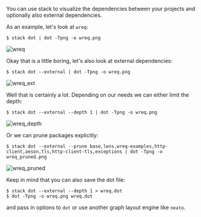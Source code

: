 You can use stack to visualize the dependencies between your projects and optionally also external dependencies.

As an example, let's look at `wreq`:

```
$ stack dot | dot -Tpng -o wreq.png
```
![wreq](https://cloud.githubusercontent.com/assets/591567/8478591/ae10a418-20d2-11e5-8945-55246dcfac62.png)

Okay that is a little boring, let's also look at external dependencies:
```
$ stack dot --external | dot -Tpng -o wreq.png
```
![wreq_ext](https://cloud.githubusercontent.com/assets/591567/8478621/d247247e-20d2-11e5-993d-79096e382abd.png)

Well that is certainly a lot.  Depending on our needs we can either limit the depth:

```
$ stack dot --external --depth 1 | dot -Tpng -o wreq.png
```
![wreq_depth](https://cloud.githubusercontent.com/assets/591567/8478713/6d258a3a-20d3-11e5-920b-30586d3993d6.png)

Or we can prune packages explicitly:

```
$ stack dot --external --prune base,lens,wreq-examples,http-client,aeson,tls,http-client-tls,exceptions | dot -Tpng -o wreq_pruned.png
```
![wreq_pruned](https://cloud.githubusercontent.com/assets/591567/8478768/adbad280-20d3-11e5-9992-914dc24fe569.png)

Keep in mind that you can also save the dot file:
```
$ stack dot --external --depth 1 > wreq.dot
$ dot -Tpng -o wreq.png wreq.dot
```

and pass in options to `dot` or use another graph layout engine like `neato`.
